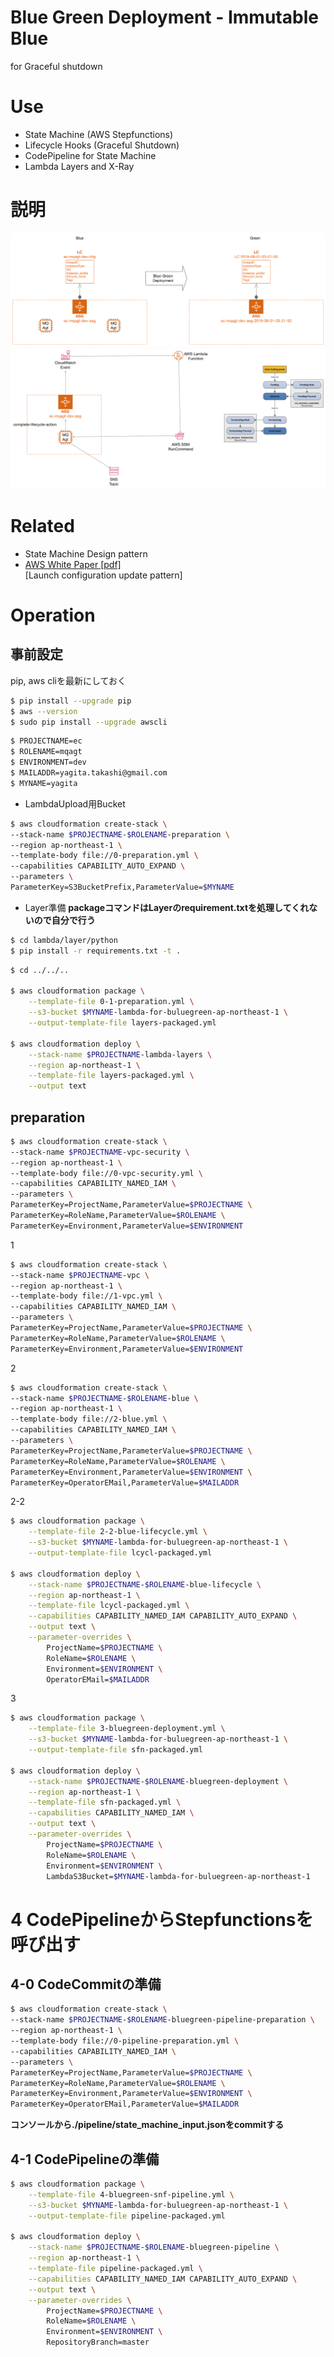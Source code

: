 # Blue Green Deployment - Immutable Blue
for Graceful shutdown  

# Use  

- State Machine (AWS Stepfunctions)  
- Lifecycle Hooks (Graceful Shutdown)  
- CodePipeline for State Machine  
- Lambda Layers and X-Ray

# 説明
![](./images/BlueGreen.gif)  
![](./images/LifeCycleHook.gif)  

# Related

- State Machine Design pattern  
- [AWS White Paper [pdf]](https://d1.awsstatic.com/whitepapers/AWS_Blue_Green_Deployments.pdf)  
[Launch configuration update pattern]  

# Operation

##  事前設定

pip, aws cliを最新にしておく
```bash
$ pip install --upgrade pip
$ aws --version
$ sudo pip install --upgrade awscli
```

```bash
$ PROJECTNAME=ec
$ ROLENAME=mqagt
$ ENVIRONMENT=dev
$ MAILADDR=yagita.takashi@gmail.com
$ MYNAME=yagita
```

- LambdaUpload用Bucket  
```bash
$ aws cloudformation create-stack \
--stack-name $PROJECTNAME-$ROLENAME-preparation \
--region ap-northeast-1 \
--template-body file://0-preparation.yml \
--capabilities CAPABILITY_AUTO_EXPAND \
--parameters \
ParameterKey=S3BucketPrefix,ParameterValue=$MYNAME
```

- Layer準備
__packageコマンドはLayerのrequirement.txtを処理してくれないので自分で行う__  
```bash
$ cd lambda/layer/python
$ pip install -r requirements.txt -t .
```

```bash
$ cd ../../..

$ aws cloudformation package \
    --template-file 0-1-preparation.yml \
    --s3-bucket $MYNAME-lambda-for-buluegreen-ap-northeast-1 \
    --output-template-file layers-packaged.yml

$ aws cloudformation deploy \
    --stack-name $PROJECTNAME-lambda-layers \
    --region ap-northeast-1 \
    --template-file layers-packaged.yml \
    --output text
```

##  preparation

```bash
$ aws cloudformation create-stack \
--stack-name $PROJECTNAME-vpc-security \
--region ap-northeast-1 \
--template-body file://0-vpc-security.yml \
--capabilities CAPABILITY_NAMED_IAM \
--parameters \
ParameterKey=ProjectName,ParameterValue=$PROJECTNAME \
ParameterKey=RoleName,ParameterValue=$ROLENAME \
ParameterKey=Environment,ParameterValue=$ENVIRONMENT
```

1  
```bash
$ aws cloudformation create-stack \
--stack-name $PROJECTNAME-vpc \
--region ap-northeast-1 \
--template-body file://1-vpc.yml \
--capabilities CAPABILITY_NAMED_IAM \
--parameters \
ParameterKey=ProjectName,ParameterValue=$PROJECTNAME \
ParameterKey=RoleName,ParameterValue=$ROLENAME \
ParameterKey=Environment,ParameterValue=$ENVIRONMENT

```

2
```bash
$ aws cloudformation create-stack \
--stack-name $PROJECTNAME-$ROLENAME-blue \
--region ap-northeast-1 \
--template-body file://2-blue.yml \
--capabilities CAPABILITY_NAMED_IAM \
--parameters \
ParameterKey=ProjectName,ParameterValue=$PROJECTNAME \
ParameterKey=RoleName,ParameterValue=$ROLENAME \
ParameterKey=Environment,ParameterValue=$ENVIRONMENT \
ParameterKey=OperatorEMail,ParameterValue=$MAILADDR

```

2-2
```bash
$ aws cloudformation package \
    --template-file 2-2-blue-lifecycle.yml \
    --s3-bucket $MYNAME-lambda-for-buluegreen-ap-northeast-1 \
    --output-template-file lcycl-packaged.yml

$ aws cloudformation deploy \
    --stack-name $PROJECTNAME-$ROLENAME-blue-lifecycle \
    --region ap-northeast-1 \
    --template-file lcycl-packaged.yml \
    --capabilities CAPABILITY_NAMED_IAM CAPABILITY_AUTO_EXPAND \
    --output text \
    --parameter-overrides \
        ProjectName=$PROJECTNAME \
        RoleName=$ROLENAME \
        Environment=$ENVIRONMENT \
        OperatorEMail=$MAILADDR
```

3
```bash
$ aws cloudformation package \
    --template-file 3-bluegreen-deployment.yml \
    --s3-bucket $MYNAME-lambda-for-buluegreen-ap-northeast-1 \
    --output-template-file sfn-packaged.yml

$ aws cloudformation deploy \
    --stack-name $PROJECTNAME-$ROLENAME-bluegreen-deployment \
    --region ap-northeast-1 \
    --template-file sfn-packaged.yml \
    --capabilities CAPABILITY_NAMED_IAM \
    --output text \
    --parameter-overrides \
        ProjectName=$PROJECTNAME \
        RoleName=$ROLENAME \
        Environment=$ENVIRONMENT \
        LambdaS3Bucket=$MYNAME-lambda-for-buluegreen-ap-northeast-1
```

# 4 CodePipelineからStepfunctionsを呼び出す

## 4-0 CodeCommitの準備
```bash
$ aws cloudformation create-stack \
--stack-name $PROJECTNAME-$ROLENAME-bluegreen-pipeline-preparation \
--region ap-northeast-1 \
--template-body file://0-pipeline-preparation.yml \
--capabilities CAPABILITY_NAMED_IAM \
--parameters \
ParameterKey=ProjectName,ParameterValue=$PROJECTNAME \
ParameterKey=RoleName,ParameterValue=$ROLENAME \
ParameterKey=Environment,ParameterValue=$ENVIRONMENT \
ParameterKey=OperatorEMail,ParameterValue=$MAILADDR
```

__コンソールから./pipeline/state_machine_input.jsonをcommitする__

## 4-1 CodePipelineの準備
```bash
$ aws cloudformation package \
    --template-file 4-bluegreen-snf-pipeline.yml \
    --s3-bucket $MYNAME-lambda-for-buluegreen-ap-northeast-1 \
    --output-template-file pipeline-packaged.yml

$ aws cloudformation deploy \
    --stack-name $PROJECTNAME-$ROLENAME-bluegreen-pipeline \
    --region ap-northeast-1 \
    --template-file pipeline-packaged.yml \
    --capabilities CAPABILITY_NAMED_IAM CAPABILITY_AUTO_EXPAND \
    --output text \
    --parameter-overrides \
        ProjectName=$PROJECTNAME \
        RoleName=$ROLENAME \
        Environment=$ENVIRONMENT \
        RepositoryBranch=master

```


